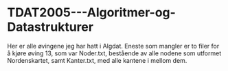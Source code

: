 # TDAT2005---Algoritmer-og-Datastrukturer

Her er alle øvingene jeg har hatt i Algdat. Eneste som mangler er to filer for å kjøre øving 13, 
som var Noder.txt, bestående av alle nodene som utformet Nordenskartet, samt Kanter.txt, med alle kantene i mellom dem.
